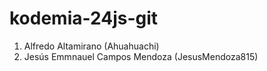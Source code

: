 # kodemia-24js-git

1. Alfredo Altamirano (Ahuahuachi)
15. Jesús Emmnauel Campos Mendoza (JesusMendoza815)
